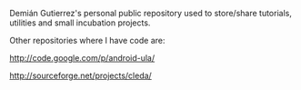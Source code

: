 Demián Gutierrez's personal public repository used to store/share tutorials, utilities and small incubation projects.

Other repositories where I have code are:

http://code.google.com/p/android-ula/

http://sourceforge.net/projects/cleda/